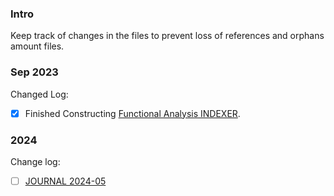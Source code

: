 ### **Intro**

Keep track of changes in the files to prevent loss of references and orphans amount files. 


### **Sep 2023**

Changed Log: 
- [x] Finished Constructing [Functional Analysis INDEXER](../MATH%20601%20Functional%20Analysis,%20Measure%20Theory/Functional%20Analysis%20INDEXER.md). 

### **2024**

Change log: 
- [ ] [JOURNAL 2024-05](JOURNAL%202024-05.md)